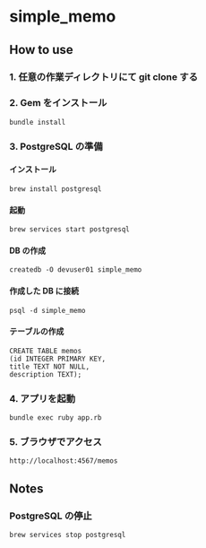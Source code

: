 # simple_memo

## How to use

### 1. 任意の作業ディレクトリにて git clone する

### 2. Gem をインストール

```
bundle install
```

### 3. PostgreSQL の準備

#### インストール

```
brew install postgresql
```

#### 起動

```
brew services start postgresql
```

#### DB の作成

```
createdb -O devuser01 simple_memo
```

#### 作成した DB に接続

```
psql -d simple_memo
```

#### テーブルの作成

```
CREATE TABLE memos
(id INTEGER PRIMARY KEY,
title TEXT NOT NULL,
description TEXT);
```

### 4. アプリを起動

```
bundle exec ruby app.rb
```

### 5. ブラウザでアクセス

```
http://localhost:4567/memos
```

## Notes

### PostgreSQL の停止

```
brew services stop postgresql
```
